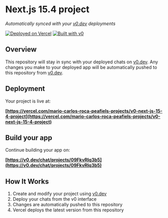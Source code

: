 # Next.js 15.4 project

*Automatically synced with your [v0.dev](https://v0.dev) deployments*

[![Deployed on Vercel](https://img.shields.io/badge/Deployed%20on-Vercel-black?style=for-the-badge&logo=vercel)](https://vercel.com/mario-carlos-roca-peafiels-projects/v0-next-js-15-4-project)
[![Built with v0](https://img.shields.io/badge/Built%20with-v0.dev-black?style=for-the-badge)](https://v0.dev/chat/projects/09FkvRlq3b5)

## Overview

This repository will stay in sync with your deployed chats on [v0.dev](https://v0.dev).
Any changes you make to your deployed app will be automatically pushed to this repository from [v0.dev](https://v0.dev).

## Deployment

Your project is live at:

**[https://vercel.com/mario-carlos-roca-peafiels-projects/v0-next-js-15-4-project](https://vercel.com/mario-carlos-roca-peafiels-projects/v0-next-js-15-4-project)**

## Build your app

Continue building your app on:

**[https://v0.dev/chat/projects/09FkvRlq3b5](https://v0.dev/chat/projects/09FkvRlq3b5)**

## How It Works

1. Create and modify your project using [v0.dev](https://v0.dev)
2. Deploy your chats from the v0 interface
3. Changes are automatically pushed to this repository
4. Vercel deploys the latest version from this repository